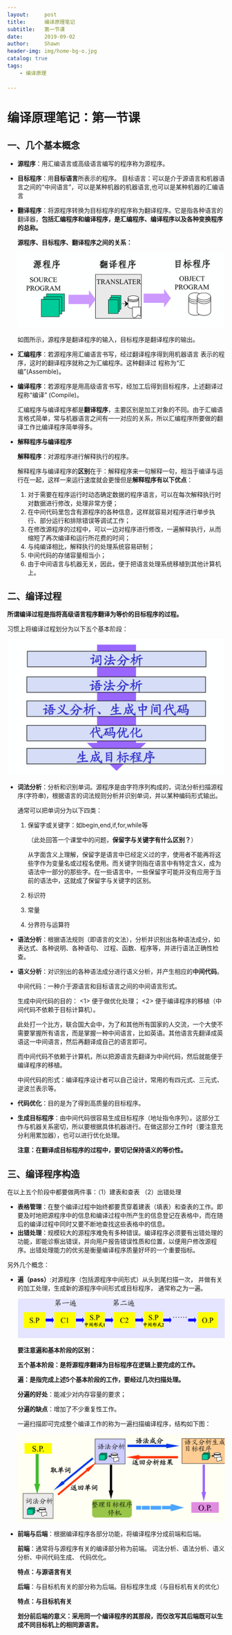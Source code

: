 ```yaml
---
layout:     post
title:      编译原理笔记
subtitle:   第一节课
date:       2019-09-02
author:     Shawn
header-img: img/home-bg-o.jpg
catalog: true
tags:
    - 编译原理

---
```


# 编译原理笔记：第一节课

## 一、几个基本概念

- **源程序**：用汇编语言或高级语言编写的程序称为源程序。

- **目标程序**：用**目标语言**所表示的程序。
  目标语言：可以是介于源语言和机器语言之间的“中间语言”，可以是某种机器的机器语言,也可以是某种机器的汇编语言

- **翻译程序**：将源程序转换为目标程序的程序称为翻译程序。它是指各种语言的翻译器，**包括汇编程序和编译程序，是汇编程序、编译程序以及各种变换程序的总称。**

  **源程序、目标程序、翻译程序之间的关系：**

  ![](https://raw.githubusercontent.com/ctttt1119/ctttt1119.github.io/master/img/bianyi-pic1.png)

  如图所示，源程序是翻译程序的输入，目标程序是翻译程序的输出。

- **汇编程序**：若源程序用汇编语言书写，经过翻译程序得到用机器语言 表示的程序，这时的翻译程序就称之为汇编程序。这种翻译过 程称为“汇编”(Assemble)。

- **编译程序**：若源程序是用高级语言书写，经加工后得到目标程序，上述翻译过程称“编译” (Compile)。

  汇编程序与编译程序都是**翻译程序**，主要区别是加工对象的不同。由于汇编语言格式简单，常与机器语言之间有一一对应的关系，所以汇编程序所要做的翻译工作比编译程序简单得多。

- **解释程序与编译程序**

  **解释程序**：对源程序进行解释执行的程序。

  解释程序与编译程序的**区别**在于：解释程序来一句解释一句，相当于编译与运行在一起，这样一来运行速度就会更慢但是**解释程序有以下优点**：

  1. 对于需要在程序运行时动态确定数据的程序语言，可以在每次解释执行时对数据进行修改，处理非常方便；
  2. 在中间代码里包含有源程序的各种信息，这样就容易对程序进行单步执行、部分运行和排除错误等调试工作；
  3. 在修改源程序的过程中，可以一边对程序进行修改，一遍解释执行，从而缩短了再次编译和运行所花费的时间；
  4. 与纯编译相比，解释执行的处理系统容易研制；
  5. 中间代码的存储容量相当小；
  6. 由于中间语言与机器无关，因此，便于把语言处理系统移植到其他计算机上。

## 二、编译过程

**所谓编译过程是指将高级语言程序翻译为等价的目标程序的过程。**

习惯上将编译过程划分为以下五个基本阶段：

![](https://raw.githubusercontent.com/ctttt1119/ctttt1119.github.io/master/img/bianyi-pic2.png)

- **词法分析**：分析和识别单词。源程序是由字符序列构成的，词法分析扫描源程序(字符串)，根据语言的词法规则分析并识别单词，并以某种编码形式输出。

  通常可以把单词分为以下四类：

  1. 保留字或关键字：如begin,end,if,for,while等

     （此处回答一个课堂中的问题，**保留字与关键字有什么区别？**）

     从字面含义上理解，保留字是语言中已经定义过的字，使用者不能再将这些字作为变量名或过程名使用。而关键字则指在语言中有特定含义，成为语法中一部分的那些字。在一些语言中，一些保留字可能并没有应用于当前的语法中，这就成了保留字与关键字的区别。

  2. 标识符
  3. 常量
  4. 分界符与运算符

- **语法分析**：根据语法规则（即语言的文法），分析并识别出各种语法成分，如表达式、各种说明、各种语句、 过程、函数、程序等，并进行语法正确性检查。

- **语义分析**：对识别出的各种语法成分进行语义分析，并产生相应的**中间代码**。

  中间代码：一种介于源语言和目标语言之间的中间语言形式。 

  生成中间代码的目的： <1> 便于做优化处理； <2> 便于编译程序的移植（中间代码不依赖于目标计算机）。

  此处打一个比方，联合国大会中，为了和其他所有国家的人交流，一个大使不需要掌握所有语言，而是掌握一种中间语言，比如英语。其他语言先翻译成英语这一中间语言，然后再翻译成自己的语言即可。

  而中间代码不依赖于计算机，所以把源语言先翻译为中间代码，然后就能便于编译程序的移植。

  中间代码的形式：编译程序设计者可以自己设计，常用的有四元式、三元式、逆波兰表示等。

- **代码优化**：目的是为了得到高质量的目标程序。

- **生成目标程序**：由中间代码很容易生成目标程序（地址指令序列）。这部分工作与机器关系密切，所以要根据具体机器进行。在做这部分工作时（要注意充分利用累加器），也可以进行优化处理。

  **注意：在翻译成目标程序的过程中，要切记保持语义的等价性。**

## 三、编译程序构造

在以上五个阶段中都要做两件事：（1）建表和查表     （2）出错处理

- **表格管理**：在整个编译过程中始终都要贯穿着建表（填表）和查表的工作。即要及时地把源程序中的信息和编译过程中所产生的信息登记在表格中，而在随后的编译过程中同时又要不断地查找这些表格中的信息。
- **出错处理**：规模较大的源程序难免有多种错误。编译程序必须要有出错处理的功能，即能诊察出错误，并向用户报告错误性质和位置，以便用户修改源程序。出错处理能力的优劣是衡量编译程序质量好坏的一个重要指标。

另外几个概念：

- **遍（pass）**:对源程序（包括源程序中间形式）从头到尾扫描一次， 并做有关的加工处理，生成新的源程序中间形式或目标程序， 通常称之为一遍。

  ![](https://raw.githubusercontent.com/ctttt1119/ctttt1119.github.io/master/img/bianyi-pic3.png)

  **要注意遍和基本阶段的区别：**

  **五个基本阶段：是将源程序翻译为目标程序在逻辑上要完成的工作。**

  **遍：是指完成上述5个基本阶段的工作，要经过几次扫描处理。**

  **分遍的好处**：能减少对内存容量的要求；

  **分遍的缺点**：增加了不少重复性工作。

  一遍扫描即可完成整个编译工作的称为一遍扫描编译程序，结构如下图：

  ![](https://raw.githubusercontent.com/ctttt1119/ctttt1119.github.io/master/img/bianyi-pic4.png)

- **前端与后端**：根据编译程序各部分功能，将编译程序分成前端和后端。

  **前端**：通常将与源程序有关的编译部分称为前端。 词法分析、语法分析、语义分析、中间代码生成、 代码优化。

  **特点：与源语言有关**

  **后端**：与目标机有关的部分称为后端。目标程序生成（与目标机有关的优化）

  **特点：与目标机有关**

  **划分前后端的意义：采用同一个编译程序的其那段，而仅改写其后端既可以生成不同目标机上的相同源语言。**